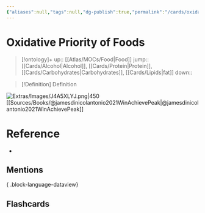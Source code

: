 ```yaml
---
{"aliases":null,"tags":null,"dg-publish":true,"permalink":"/cards/oxidative-priority-of-foods/","dgPassFrontmatter":true}
---
```


# Oxidative Priority of Foods

> [!ontology]+
> up:: [[Atlas/MOCs/Food\|Food]]
> jump:: [[Cards/Alcohol\|Alcohol]], [[Cards/Protein\|Protein]], [[Cards/Carbohydrates\|Carbohydrates]], [[Cards/Lipids\|fat]]
> down:: 

> [!Definition] Definition

![Extras/Images/J4A5XLYJ.png|450](/img/user/Extras/Images/J4A5XLYJ.png)
[[Sources/Books/@jamesdinicolantonio2021WinAchievePeak\|@jamesdinicolantonio2021WinAchievePeak]]

# Reference

- 

## Mentions


{ .block-language-dataview}

## Flashcards